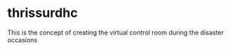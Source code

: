 # thrissurdhc
This is the concept of creating the virtual control room during the disaster occasions
